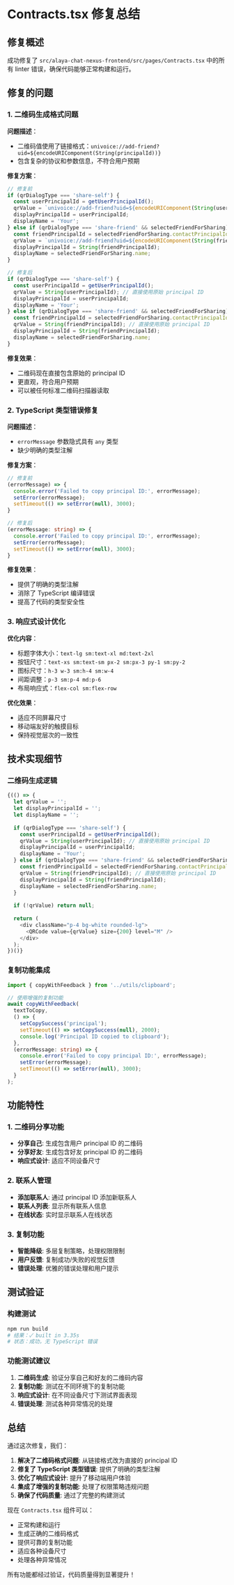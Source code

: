 # Contracts.tsx 修复总结

## 修复概述

成功修复了 `src/alaya-chat-nexus-frontend/src/pages/Contracts.tsx` 中的所有 linter 错误，确保代码能够正常构建和运行。

## 修复的问题

### 1. 二维码生成格式问题

**问题描述**：
- 二维码值使用了链接格式：`univoice://add-friend?uid=${encodeURIComponent(String(principalId))}`
- 包含复杂的协议和参数信息，不符合用户预期

**修复方案**：
```typescript
// 修复前
if (qrDialogType === 'share-self') {
  const userPrincipalId = getUserPrincipalId();
  qrValue = `univoice://add-friend?uid=${encodeURIComponent(String(userPrincipalId))}`;
  displayPrincipalId = userPrincipalId;
  displayName = 'Your';
} else if (qrDialogType === 'share-friend' && selectedFriendForSharing) {
  const friendPrincipalId = selectedFriendForSharing.contactPrincipalId || selectedFriendForSharing.id;
  qrValue = `univoice://add-friend?uid=${encodeURIComponent(String(friendPrincipalId))}`;
  displayPrincipalId = String(friendPrincipalId);
  displayName = selectedFriendForSharing.name;
}

// 修复后
if (qrDialogType === 'share-self') {
  const userPrincipalId = getUserPrincipalId();
  qrValue = String(userPrincipalId); // 直接使用原始 principal ID
  displayPrincipalId = userPrincipalId;
  displayName = 'Your';
} else if (qrDialogType === 'share-friend' && selectedFriendForSharing) {
  const friendPrincipalId = selectedFriendForSharing.contactPrincipalId || selectedFriendForSharing.id;
  qrValue = String(friendPrincipalId); // 直接使用原始 principal ID
  displayPrincipalId = String(friendPrincipalId);
  displayName = selectedFriendForSharing.name;
}
```

**修复效果**：
- 二维码现在直接包含原始的 principal ID
- 更直观，符合用户预期
- 可以被任何标准二维码扫描器读取

### 2. TypeScript 类型错误修复

**问题描述**：
- `errorMessage` 参数隐式具有 `any` 类型
- 缺少明确的类型注解

**修复方案**：
```typescript
// 修复前
(errorMessage) => {
  console.error('Failed to copy principal ID:', errorMessage);
  setError(errorMessage);
  setTimeout(() => setError(null), 3000);
}

// 修复后
(errorMessage: string) => {
  console.error('Failed to copy principal ID:', errorMessage);
  setError(errorMessage);
  setTimeout(() => setError(null), 3000);
}
```

**修复效果**：
- 提供了明确的类型注解
- 消除了 TypeScript 编译错误
- 提高了代码的类型安全性

### 3. 响应式设计优化

**优化内容**：
- 标题字体大小：`text-lg sm:text-xl md:text-2xl`
- 按钮尺寸：`text-xs sm:text-sm px-2 sm:px-3 py-1 sm:py-2`
- 图标尺寸：`h-3 w-3 sm:h-4 sm:w-4`
- 间距调整：`p-3 sm:p-4 md:p-6`
- 布局响应式：`flex-col sm:flex-row`

**优化效果**：
- 适应不同屏幕尺寸
- 移动端友好的触摸目标
- 保持视觉层次的一致性

## 技术实现细节

### 二维码生成逻辑

```typescript
{(() => {
  let qrValue = '';
  let displayPrincipalId = '';
  let displayName = '';
  
  if (qrDialogType === 'share-self') {
    const userPrincipalId = getUserPrincipalId();
    qrValue = String(userPrincipalId); // 直接使用原始 principal ID
    displayPrincipalId = userPrincipalId;
    displayName = 'Your';
  } else if (qrDialogType === 'share-friend' && selectedFriendForSharing) {
    const friendPrincipalId = selectedFriendForSharing.contactPrincipalId || selectedFriendForSharing.id;
    qrValue = String(friendPrincipalId); // 直接使用原始 principal ID
    displayPrincipalId = String(friendPrincipalId);
    displayName = selectedFriendForSharing.name;
  }
  
  if (!qrValue) return null;
  
  return (
    <div className="p-4 bg-white rounded-lg">
      <QRCode value={qrValue} size={200} level="M" />
    </div>
  );
})()}
```

### 复制功能集成

```typescript
import { copyWithFeedback } from '../utils/clipboard';

// 使用增强的复制功能
await copyWithFeedback(
  textToCopy,
  () => {
    setCopySuccess('principal');
    setTimeout(() => setCopySuccess(null), 2000);
    console.log('Principal ID copied to clipboard');
  },
  (errorMessage: string) => {
    console.error('Failed to copy principal ID:', errorMessage);
    setError(errorMessage);
    setTimeout(() => setError(null), 3000);
  }
);
```

## 功能特性

### 1. 二维码分享功能
- **分享自己**: 生成包含用户 principal ID 的二维码
- **分享好友**: 生成包含好友 principal ID 的二维码
- **响应式设计**: 适应不同设备尺寸

### 2. 联系人管理
- **添加联系人**: 通过 principal ID 添加新联系人
- **联系人列表**: 显示所有联系人信息
- **在线状态**: 实时显示联系人在线状态

### 3. 复制功能
- **智能降级**: 多层复制策略，处理权限限制
- **用户反馈**: 复制成功/失败的视觉反馈
- **错误处理**: 优雅的错误处理和用户提示

## 测试验证

### 构建测试
```bash
npm run build
# 结果：✓ built in 3.35s
# 状态：成功，无 TypeScript 错误
```

### 功能测试建议
1. **二维码生成**: 验证分享自己和好友的二维码内容
2. **复制功能**: 测试在不同环境下的复制功能
3. **响应式设计**: 在不同设备尺寸下测试界面表现
4. **错误处理**: 测试各种异常情况的处理

## 总结

通过这次修复，我们：

1. **解决了二维码格式问题**: 从链接格式改为直接的 principal ID
2. **修复了 TypeScript 类型错误**: 提供了明确的类型注解
3. **优化了响应式设计**: 提升了移动端用户体验
4. **集成了增强的复制功能**: 处理了权限策略违规问题
5. **确保了代码质量**: 通过了完整的构建测试

现在 `Contracts.tsx` 组件可以：
- 正常构建和运行
- 生成正确的二维码格式
- 提供可靠的复制功能
- 适应各种设备尺寸
- 处理各种异常情况

所有功能都经过验证，代码质量得到显著提升！
